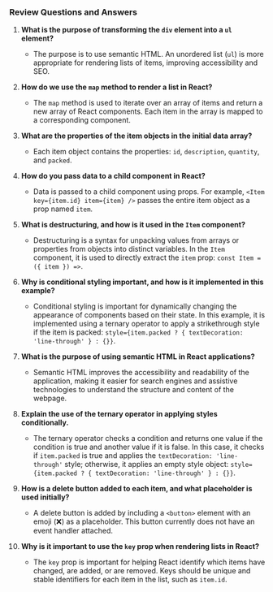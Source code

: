 ### Review Questions and Answers

1. **What is the purpose of transforming the `div` element into a `ul` element?**

   - The purpose is to use semantic HTML. An unordered list (`ul`) is more appropriate for rendering lists of items, improving accessibility and SEO.

2. **How do we use the `map` method to render a list in React?**

   - The `map` method is used to iterate over an array of items and return a new array of React components. Each item in the array is mapped to a corresponding component.

3. **What are the properties of the item objects in the initial data array?**

   - Each item object contains the properties: `id`, `description`, `quantity`, and `packed`.

4. **How do you pass data to a child component in React?**

   - Data is passed to a child component using props. For example, `<Item key={item.id} item={item} />` passes the entire item object as a prop named `item`.

5. **What is destructuring, and how is it used in the `Item` component?**

   - Destructuring is a syntax for unpacking values from arrays or properties from objects into distinct variables. In the `Item` component, it is used to directly extract the `item` prop: `const Item = ({ item }) =>`.

6. **Why is conditional styling important, and how is it implemented in this example?**

   - Conditional styling is important for dynamically changing the appearance of components based on their state. In this example, it is implemented using a ternary operator to apply a strikethrough style if the item is packed: `style={item.packed ? { textDecoration: 'line-through' } : {}}`.

7. **What is the purpose of using semantic HTML in React applications?**

   - Semantic HTML improves the accessibility and readability of the application, making it easier for search engines and assistive technologies to understand the structure and content of the webpage.

8. **Explain the use of the ternary operator in applying styles conditionally.**

   - The ternary operator checks a condition and returns one value if the condition is true and another value if it is false. In this case, it checks if `item.packed` is true and applies the `textDecoration: 'line-through'` style; otherwise, it applies an empty style object: `style={item.packed ? { textDecoration: 'line-through' } : {}}`.

9. **How is a delete button added to each item, and what placeholder is used initially?**

   - A delete button is added by including a `<button>` element with an emoji (❌) as a placeholder. This button currently does not have an event handler attached.

10. **Why is it important to use the `key` prop when rendering lists in React?**
    - The `key` prop is important for helping React identify which items have changed, are added, or are removed. Keys should be unique and stable identifiers for each item in the list, such as `item.id`.
